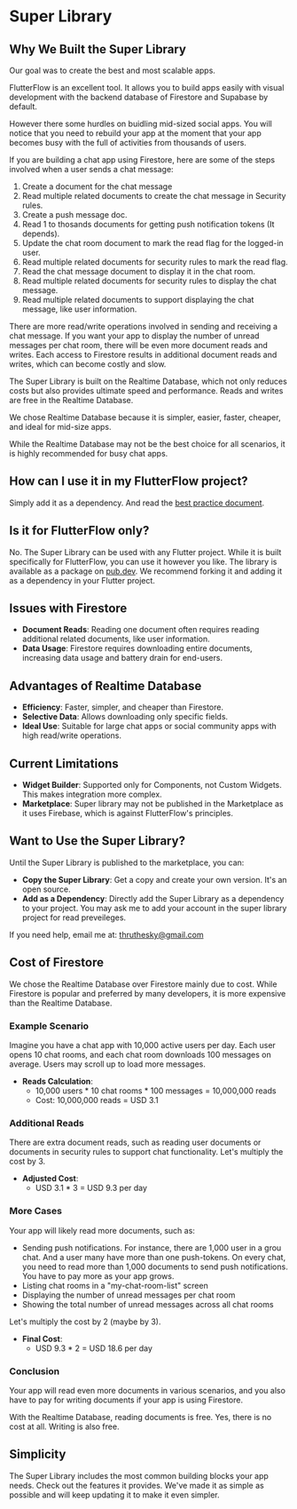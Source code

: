 # Super Library


## Why We Built the Super Library

Our goal was to create the best and most scalable apps.

FlutterFlow is an excellent tool. It allows you to build apps easily with visual development with the backend database of Firestore and Supabase by default.

However there some hurdles on buidling mid-sized social apps. You will notice that you need to rebuild your app at the moment that your app becomes busy with the full of activities from thousands of users.

If you are building a chat app using Firestore, here are some of the steps involved when a user sends a chat message:

1. Create a document for the chat message
2. Read multiple related documents to create the chat message in Security rules.
3. Create a push message doc.
4. Read 1 to thosands documents for getting push notification tokens (It depends).
5. Update the chat room document to mark the read flag for the logged-in user.
6. Read multiple related documents for security rules to mark the read flag.
7. Read the chat message document to display it in the chat room.
8. Read multiple related documents for security rules to display the chat message.
9. Read multiple related documents to support displaying the chat message, like user information.

There are more read/write operations involved in sending and receiving a chat message. If you want your app to display the number of unread messages per chat room, there will be even more document reads and writes. Each access to Firestore results in additional document reads and writes, which can become costly and slow.

The Super Library is built on the Realtime Database, which not only reduces costs but also provides ultimate speed and performance. Reads and writes are free in the Realtime Database.

We chose Realtime Database because it is simpler, easier, faster, cheaper, and ideal for mid-size apps.

While the Realtime Database may not be the best choice for all scenarios, it is highly recommended for busy chat apps.


## How can I use it in my FlutterFlow project?

Simply add it as a dependency. And read the [best practice document](./best_practice.md).




## Is it for FlutterFlow only?

No. The Super Library can be used with any Flutter project. While it is built specifically for FlutterFlow, you can use it however you like. The library is available as a package on [pub.dev](https://pub.dev). We recommend forking it and adding it as a dependency in your Flutter project.



## Issues with Firestore

- **Document Reads**: Reading one document often requires reading additional related documents, like user information.
- **Data Usage**: Firestore requires downloading entire documents, increasing data usage and battery drain for end-users.

## Advantages of Realtime Database

- **Efficiency**: Faster, simpler, and cheaper than Firestore.
- **Selective Data**: Allows downloading only specific fields.
- **Ideal Use**: Suitable for large chat apps or social community apps with high read/write operations.

## Current Limitations

- **Widget Builder**: Supported only for Components, not Custom Widgets. This makes integration more complex.
- **Marketplace**: Super library may not be published in the Marketplace as it uses Firebase, which is against FlutterFlow's principles.

## Want to Use the Super Library?

Until the Super Library is published to the marketplace, you can:

- **Copy the Super Library**: Get a copy and create your own version. It's an open source.
- **Add as a Dependency**: Directly add the Super Library as a dependency to your project. You may ask me to add your account in the super library project for read preveileges.

If you need help, email me at: thruthesky@gmail.com




## Cost of Firestore

We chose the Realtime Database over Firestore mainly due to cost. While Firestore is popular and preferred by many developers, it is more expensive than the Realtime Database.

### Example Scenario

Imagine you have a chat app with 10,000 active users per day. Each user opens 10 chat rooms, and each chat room downloads 100 messages on average. Users may scroll up to load more messages.

- **Reads Calculation**: 
  - 10,000 users * 10 chat rooms * 100 messages = 10,000,000 reads
  - Cost: 10,000,000 reads = USD 3.1

### Additional Reads

There are extra document reads, such as reading user documents or documents in security rules to support chat functionality. Let's multiply the cost by 3.

- **Adjusted Cost**: 
  - USD 3.1 * 3 = USD 9.3 per day

### More Cases

Your app will likely read more documents, such as:

- Sending push notifications. For instance, there are 1,000 user in a grou chat. And a user many have more than one push-tokens. On every chat, you need to read more than 1,000 documents to send push notifications. You have to pay more as your app grows.
- Listing chat rooms in a "my-chat-room-list" screen
- Displaying the number of unread messages per chat room
- Showing the total number of unread messages across all chat rooms

Let's multiply the cost by 2 (maybe by 3).

- **Final Cost**: 
  - USD 9.3 * 2 = USD 18.6 per day

### Conclusion

Your app will read even more documents in various scenarios, and you also have to pay for writing documents if your app is using Firestore.

With the Realtime Database, reading documents is free. Yes, there is no cost at all. Writing is also free.



## Simplicity

The Super Library includes the most common building blocks your app needs. Check out the features it provides. We've made it as simple as possible and will keep updating it to make it even simpler.




